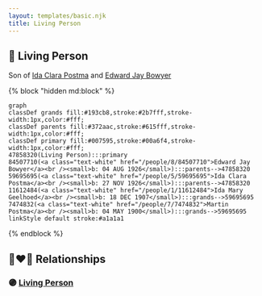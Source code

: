 ```yaml
---
layout: templates/basic.njk
title: Living Person
---
```

## 🔵 Living Person

Son of [Ida Clara Postma](/people/5/59695695) and [Edward Jay Bowyer](/people/8/84507710)

{% block "hidden md:block" %}
```mermaid
graph
classDef grands fill:#193cb8,stroke:#2b7fff,stroke-width:1px,color:#fff;
classDef parents fill:#372aac,stroke:#615fff,stroke-width:1px,color:#fff;
classDef primary fill:#007595,stroke:#00a6f4,stroke-width:1px,color:#fff;
47858320(Living Person):::primary
84507710(<a class="text-white" href="/people/8/84507710">Edward Jay Bowyer</a><br /><small>b: 04 AUG 1926</small>):::parents-->47858320
59695695(<a class="text-white" href="/people/5/59695695">Ida Clara Postma</a><br /><small>b: 27 NOV 1926</small>):::parents-->47858320
11612484(<a class="text-white" href="/people/1/11612484">Ida Mary Geelhoed</a><br /><small>b: 18 DEC 1907</small>):::grands-->59695695
7474832(<a class="text-white" href="/people/7/7474832">Martin Postma</a><br /><small>b: 04 MAY 1900</small>):::grands-->59695695
linkStyle default stroke:#a1a1a1
```
{% endblock %}

## 👩‍❤️‍👨 Relationships

### 🟣 [Living Person](/people/1/14415080)

